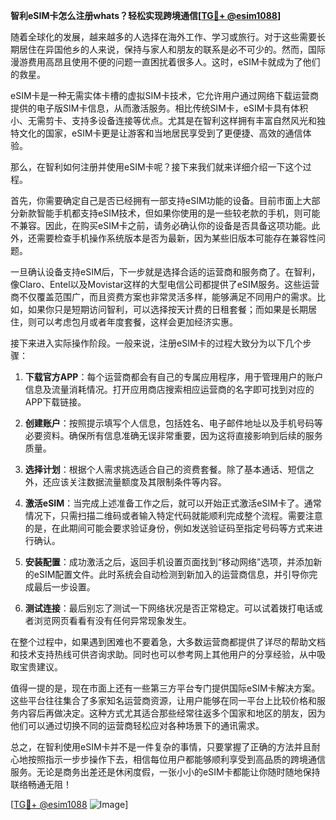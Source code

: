 **智利eSIM卡怎么注册whats？轻松实现跨境通信[[TG💪+ @esim1088](https://t.me/s/esim1088)]**

随着全球化的发展，越来越多的人选择在海外工作、学习或旅行。对于这些需要长期居住在异国他乡的人来说，保持与家人和朋友的联系是必不可少的。然而，国际漫游费用高昂且使用不便的问题一直困扰着很多人。这时，eSIM卡就成为了他们的救星。

eSIM卡是一种无需实体卡槽的虚拟SIM卡技术，它允许用户通过网络下载运营商提供的电子版SIM卡信息，从而激活服务。相比传统SIM卡，eSIM卡具有体积小、无需剪卡、支持多设备连接等优点。尤其是在智利这样拥有丰富自然风光和独特文化的国家，eSIM卡更是让游客和当地居民享受到了更便捷、高效的通信体验。

那么，在智利如何注册并使用eSIM卡呢？接下来我们就来详细介绍一下这个过程。

首先，你需要确定自己是否已经拥有一部支持eSIM功能的设备。目前市面上大部分新款智能手机都支持eSIM技术，但如果你使用的是一些较老款的手机，则可能不兼容。因此，在购买eSIM卡之前，请务必确认你的设备是否具备这项功能。此外，还需要检查手机操作系统版本是否为最新，因为某些旧版本可能存在兼容性问题。

一旦确认设备支持eSIM后，下一步就是选择合适的运营商和服务商了。在智利，像Claro、Entel以及Movistar这样的大型电信公司都提供了eSIM服务。这些运营商不仅覆盖范围广，而且资费方案也非常灵活多样，能够满足不同用户的需求。比如，如果你只是短期访问智利，可以选择按天计费的日租套餐；而如果是长期居住，则可以考虑包月或者年度套餐，这样会更加经济实惠。

接下来进入实际操作阶段。一般来说，注册eSIM卡的过程大致分为以下几个步骤：

1. **下载官方APP**：每个运营商都会有自己的专属应用程序，用于管理用户的账户信息及流量消耗情况。打开应用商店搜索相应运营商的名字即可找到对应的APP下载链接。
   
2. **创建账户**：按照提示填写个人信息，包括姓名、电子邮件地址以及手机号码等必要资料。确保所有信息准确无误非常重要，因为这将直接影响到后续的服务质量。

3. **选择计划**：根据个人需求挑选适合自己的资费套餐。除了基本通话、短信之外，还应该关注数据流量额度及其限制条件等内容。

4. **激活eSIM**：当完成上述准备工作之后，就可以开始正式激活eSIM卡了。通常情况下，只需扫描二维码或者输入特定代码就能顺利完成整个流程。需要注意的是，在此期间可能会要求验证身份，例如发送验证码至指定号码等方式来进行确认。

5. **安装配置**：成功激活之后，返回手机设置页面找到“移动网络”选项，并添加新的eSIM配置文件。此时系统会自动检测到新加入的运营商信息，并引导你完成最后一步设置。

6. **测试连接**：最后别忘了测试一下网络状况是否正常稳定。可以试着拨打电话或者浏览网页看看有没有任何异常现象发生。

在整个过程中，如果遇到困难也不要着急，大多数运营商都提供了详尽的帮助文档和技术支持热线可供咨询求助。同时也可以参考网上其他用户的分享经验，从中吸取宝贵建议。

值得一提的是，现在市面上还有一些第三方平台专门提供国际eSIM卡解决方案。这些平台往往集合了多家知名运营商资源，让用户能够在同一平台上比较价格和服务内容后再做决定。这种方式尤其适合那些经常往返多个国家和地区的朋友，因为他们可以通过切换不同的运营商轻松应对各种场景下的通讯需求。

总之，在智利使用eSIM卡并不是一件复杂的事情，只要掌握了正确的方法并且耐心地按照指示一步步操作下去，相信每位用户都能够顺利享受到高品质的跨境通信服务。无论是商务出差还是休闲度假，一张小小的eSIM卡都能让你随时随地保持联络畅通无阻！

[[TG💪+ @esim1088](https://t.me/s/esim1088) ![Image](https://i.postimg.cc/4NQfJmqS/Snipaste-2025-05-13-00-14-12.png)]